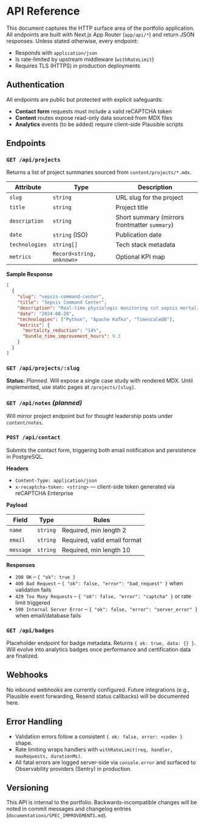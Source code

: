 # API Reference

This document captures the HTTP surface area of the portfolio application. All endpoints are built with Next.js App Router (`app/api/*`) and return JSON responses. Unless stated otherwise, every endpoint:

- Responds with `application/json`
- Is rate-limited by upstream middleware (`withRateLimit`)
- Requires TLS (HTTPS) in production deployments

## Authentication
All endpoints are public but protected with explicit safeguards:

- **Contact form** requests must include a valid reCAPTCHA token
- **Content** routes expose read-only data sourced from MDX files
- **Analytics** events (to be added) require client-side Plausible scripts

## Endpoints

### `GET /api/projects`
Returns a list of project summaries sourced from `content/projects/*.mdx`.

| Attribute | Type | Description |
| --- | --- | --- |
| `slug` | `string` | URL slug for the project |
| `title` | `string` | Project title |
| `description` | `string` | Short summary (mirrors frontmatter `summary`) |
| `date` | `string` (ISO) | Publication date |
| `technologies` | `string[]` | Tech stack metadata |
| `metrics` | `Record<string, unknown>` | Optional KPI map |

**Sample Response**

```json
[
  {
    "slug": "sepsis-command-center",
    "title": "Sepsis Command Center",
    "description": "Real-time physiologic monitoring cut sepsis mortality by 14%.",
    "date": "2024-08-20",
    "technologies": ["Python", "Apache Kafka", "TimescaleDB"],
    "metrics": {
      "mortality_reduction": "14%",
      "bundle_time_improvement_hours": 9.3
    }
  }
]
```

### `GET /api/projects/:slug`
**Status:** _Planned._ Will expose a single case study with rendered MDX. Until implemented, use static pages at `/projects/[slug]`.

### `GET /api/notes` _(planned)_
Will mirror project endpoint but for thought leadership posts under `content/notes`.

### `POST /api/contact`
Submits the contact form, triggering both email notification and persistence in PostgreSQL.

**Headers**

- `Content-Type: application/json`
- `x-recaptcha-token: <string>` — client-side token generated via reCAPTCHA Enterprise

**Payload**

| Field | Type | Rules |
| --- | --- | --- |
| `name` | `string` | Required, min length 2 |
| `email` | `string` | Required, valid email format |
| `message` | `string` | Required, min length 10 |

**Responses**

- `200 OK` – `{ "ok": true }`
- `400 Bad Request` – `{ "ok": false, "error": "bad_request" }` when validation fails
- `429 Too Many Requests` – `{ "ok": false, "error": "captcha" }` or rate limit triggered
- `500 Internal Server Error` – `{ "ok": false, "error": "server_error" }` when email/database fails

### `GET /api/badges`
Placeholder endpoint for badge metadata. Returns `{ ok: true, data: {} }`. Will evolve into analytics badges once performance and certification data are finalized.

## Webhooks
No inbound webhooks are currently configured. Future integrations (e.g., Plausible event forwarding, Resend status callbacks) will be documented here.

## Error Handling
- Validation errors follow a consistent `{ ok: false, error: <code> }` shape.
- Rate limiting wraps handlers with `withRateLimit(req, handler, maxRequests, durationMs)`.
- All fatal errors are logged server-side via `console.error` and surfaced to Observability providers (Sentry) in production.

## Versioning
This API is internal to the portfolio. Backwards-incompatible changes will be noted in commit messages and changelog entries (`documentations/SPEC_IMPROVEMENTS.md`).
